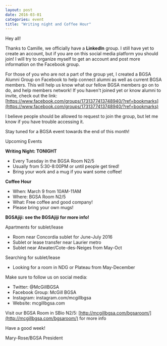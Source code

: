 ```yaml
---
layout: post
date: 2016-03-01
categories: event
title: "Writing night and Coffee Hour"
---
```




Hey all!
 
Thanks to Camille, we officially have a **LinkedIn** group. I still have yet to create an account, but if you are on this social media platform you should join! I will try to organize myself to get an account and post more information on the Facebook group.
 
For those of you who are not a part of the group yet, I created a BGSA Alumni Group on Facebook to help connect alumni as well as current BGSA members.  This will help us know what our fellow BGSA members go on to do, and help members network! If you haven't joined yet or know alumni to invite, check out the link:
[https://www.facebook.com/groups/1731377413748940/?ref=bookmarks](https://www.facebook.com/groups/1731377413748940/?ref=bookmarks)

I believe people should be allowed to request to join the group, but let me know if you have trouble accessing it.
 
Stay tuned for a BGSA event towards the end of this month!
 
Upcoming Events
 
**Writing Night: TONIGHT**

- Every Tuesday in the BGSA Room N2/5
- Usually from 5:30-8:00PM or until people get tired!
- Bring your work and a mug if you want some coffee!
 
**Coffee Hour**

- When: March 9 from 10AM-11AM
- Where: BGSA Room N2/5
- What: Free coffee and good company!
- Please bring your own mugs!
 
 
**BGSAjiji: see the BGSAjiji for more info!**

Apartments for sublet/lease

- Room near Concordia sublet for June-July 2016
- Sublet or lease transfer near Laurier metro
- Sublet near Atwater/Cote-des-Neiges from May-Oct

Searching for sublet/lease
 
- Looking for a room in NDG or Plateau from May-December
 
Make sure to follow us on social media:

- Twitter: @McGillBGSA
- Facebook Group: McGill BGSA
- Instagram: instagram.com/mcgillbgsa 
- Website: mcgillbgsa.com

Visit our BGSA Room in SBio N2/5: [http://mcgillbgsa.com/bgsaroom/](http://mcgillbgsa.com/bgsaroom/) for more info
 
 
Have a good week!

Mary-Rose/BGSA President
 
